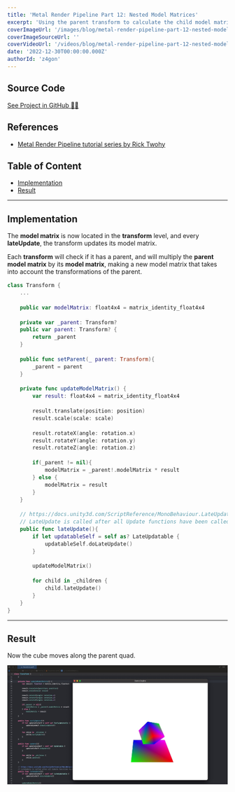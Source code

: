 ```yaml
---
title: 'Metal Render Pipeline Part 12: Nested Model Matrices'
excerpt: 'Using the parent transform to calculate the child model matrix, taking into account the transformation applied to the parent.'
coverImageUrl: '/images/blog/metal-render-pipeline-part-12-nested-model-matrices/cover.jpg'
coverImageSourceUrl: ''
coverVideoUrl: '/videos/blog/metal-render-pipeline-part-12-nested-model-matrices/1.mp4'
date: '2022-12-30T00:00:00.000Z'
authorId: 'z4gon'
---
```


## Source Code

[See Project in GitHub 👩‍💻](https://github.com/z4gon/metal-render-pipeline)

## References

- [Metal Render Pipeline tutorial series by Rick Twohy](https://www.youtube.com/playlist?list=PLEXt1-oJUa4BVgjZt9tK2MhV_DW7PVDsg)

## Table of Content

- [Implementation](#implementation)
- [Result](#result)

---

## Implementation

The **model matrix** is now located in the **transform** level, and every **lateUpdate**, the transform updates its model matrix.

Each **transform** will check if it has a parent, and will multiply the **parent model matrix** by its **model matrix**, making a new model matrix that takes into account the transformations of the parent.

```swift
class Transform {
    ...

    public var modelMatrix: float4x4 = matrix_identity_float4x4

    private var _parent: Transform?
    public var parent: Transform? {
        return _parent
    }

    public func setParent(_ parent: Transform){
        _parent = parent
    }

    private func updateModelMatrix() {
        var result: float4x4 = matrix_identity_float4x4

        result.translate(position: position)
        result.scale(scale: scale)

        result.rotateX(angle: rotation.x)
        result.rotateY(angle: rotation.y)
        result.rotateZ(angle: rotation.z)

        if(_parent != nil){
            modelMatrix = _parent!.modelMatrix * result
        } else {
            modelMatrix = result
        }
    }

    // https://docs.unity3d.com/ScriptReference/MonoBehaviour.LateUpdate.html
    // LateUpdate is called after all Update functions have been called
    public func lateUpdate(){
        if let updatableSelf = self as? LateUpdatable {
            updatableSelf.doLateUpdate()
        }

        updateModelMatrix()

        for child in _children {
            child.lateUpdate()
        }
    }
}
```

---

## Result

Now the cube moves along the parent quad.

![Picture](/images/blog/metal-render-pipeline-part-12-nested-model-matrices/cover.jpg)
